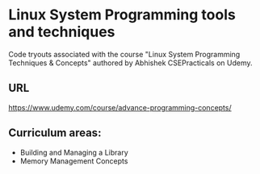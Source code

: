 # Linux System Programming tools and techniques
Code tryouts associated with the course "Linux System Programming Techniques &amp; Concepts" authored by Abhishek CSEPracticals on Udemy.

## URL
 https://www.udemy.com/course/advance-programming-concepts/


## Curriculum areas:
*  Building and Managing a Library
* Memory Management Concepts

